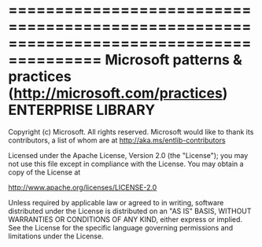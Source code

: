 ========================================================================================
Microsoft patterns & practices (http://microsoft.com/practices)
ENTERPRISE LIBRARY
========================================================================================

Copyright (c) Microsoft.  All rights reserved.
Microsoft would like to thank its contributors, a list
of whom are at http://aka.ms/entlib-contributors

Licensed under the Apache License, Version 2.0 (the "License"); you
may not use this file except in compliance with the License. You may
obtain a copy of the License at

http://www.apache.org/licenses/LICENSE-2.0

Unless required by applicable law or agreed to in writing, software
distributed under the License is distributed on an "AS IS" BASIS,
WITHOUT WARRANTIES OR CONDITIONS OF ANY KIND, either express or
implied. See the License for the specific language governing permissions
and limitations under the License.
